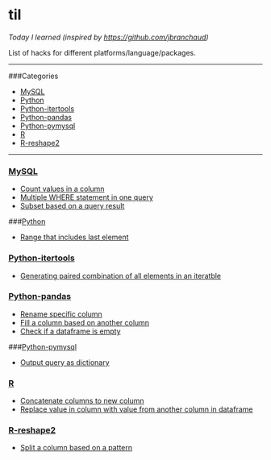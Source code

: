 # til
*Today I learned (inspired by https://github.com/jbranchaud)*

List of hacks for different platforms/language/packages.

---
###Categories

* [MySQL](#mysql)
* [Python](#python)
* [Python-itertools](#python-itertools)
* [Python-pandas](#python-pandas)
* [Python-pymysql](#python-pymysql)
* [R](#R)
* [R-reshape2](#R-reshape2)

---

### [MySQL](mysql)
- [Count values in a column](mysql/coun-values-in-a-column.md)
- [Multiple WHERE statement in one query](mysql/multiple-where-statement-query.md)
- [Subset based on a query result](mysql/subset-based-on-a-query-results.md)

###[Python](python)
- [Range that includes last element](python/range-that-includes-last-element.md)

### [Python-itertools](python-itertools)
- [Generating paired combination of all elements in an iteratble](python-itertools/pairwise-comparison-of-all-elements.md)

### [Python-pandas](python-pandas)
- [Rename specific column](python-pandas/rename-specific-column.md)
- [Fill a column based on another column](python-pandas/fill-replace-values-based-on-another-column.md)
- [Check if a dataframe is empty](python-pandas/check-if-df-is-empty.md)

###[Python-pymysql](python-pymysql)
- [Output query as dictionary](python/ouput-query-as-dictionary.md)

### [R](R)
- [Concatenate columns to new column](R/concatenate-columns-to-new-column.md)
- [Replace value in column with value from another column in dataframe](R/replace-value-in-column-with-value-from-another-column-in-datafra.md)

### [R-reshape2](R-reshape2)
- [Split a column based on a pattern](R-reshape2/split-a-column-based-on-a-pattern.md)

